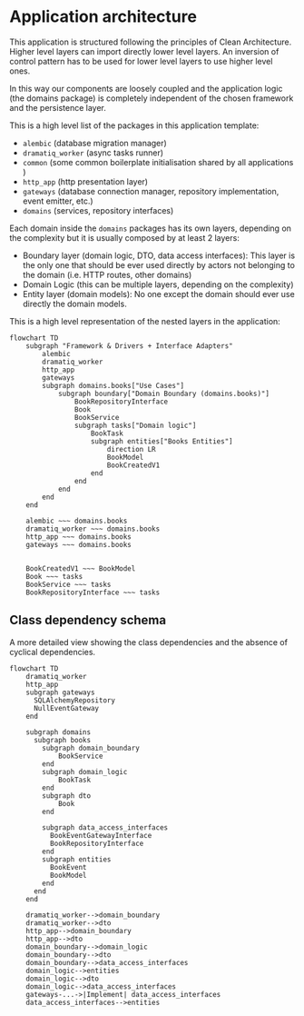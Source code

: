 # Application architecture

This application is structured following the principles of Clean Architecture.
Higher level layers can import directly lower level layers. An inversion of control
pattern has to be used for lower level layers to use higher level ones.

In this way our components are loosely coupled and the application logic
(the domains package) is completely independent of the chosen framework
and the persistence layer.

This is a high level list of the packages in this application template:

* `alembic` (database migration manager)
* `dramatiq_worker` (async tasks runner)
* `common` (some common boilerplate initialisation shared by all applications )
* `http_app` (http presentation layer)
* `gateways` (database connection manager, repository implementation, event emitter, etc.)
* `domains` (services, repository interfaces)

Each domain inside the `domains` packages has its own layers, depending on the complexity but
it is usually composed by at least 2 layers:

* Boundary layer (domain logic, DTO, data access interfaces): This layer is the only one that
  should be ever used directly by actors not belonging to the domain (i.e. HTTP routes, other domains)
* Domain Logic (this can be multiple layers, depending on the complexity)
* Entity layer (domain models): No one except the domain should ever use directly the domain models.

This is a high level representation of the nested layers in the application:

```mermaid
flowchart TD
    subgraph "Framework & Drivers + Interface Adapters" 
        alembic
        dramatiq_worker
        http_app
        gateways
        subgraph domains.books["Use Cases"]
            subgraph boundary["Domain Boundary (domains.books)"]
                BookRepositoryInterface
                Book
                BookService
                subgraph tasks["Domain logic"]
                    BookTask
                    subgraph entities["Books Entities"]
                        direction LR
                        BookModel
                        BookCreatedV1
                    end
                end
            end
        end
    end
    
    alembic ~~~ domains.books
    dramatiq_worker ~~~ domains.books
    http_app ~~~ domains.books
    gateways ~~~ domains.books
    
    
    BookCreatedV1 ~~~ BookModel
    Book ~~~ tasks
    BookService ~~~ tasks
    BookRepositoryInterface ~~~ tasks
```

## Class dependency schema

A more detailed view showing the class dependencies and the absence of cyclical dependencies.

```mermaid
flowchart TD
    dramatiq_worker
    http_app
    subgraph gateways
      SQLAlchemyRepository
      NullEventGateway
    end

    subgraph domains
      subgraph books
        subgraph domain_boundary
            BookService
        end
        subgraph domain_logic
            BookTask
        end
        subgraph dto
            Book
        end

        subgraph data_access_interfaces
          BookEventGatewayInterface
          BookRepositoryInterface
        end
        subgraph entities
          BookEvent
          BookModel
        end
      end
    end

    dramatiq_worker-->domain_boundary
    dramatiq_worker-->dto
    http_app-->domain_boundary
    http_app-->dto
    domain_boundary-->domain_logic
    domain_boundary-->dto
    domain_boundary-->data_access_interfaces
    domain_logic-->entities
    domain_logic-->dto
    domain_logic-->data_access_interfaces
    gateways-...->|Implement| data_access_interfaces
    data_access_interfaces-->entities
```
